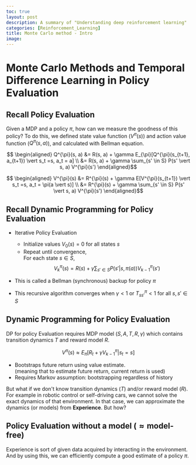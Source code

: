 ```yaml
---
toc: true
layout: post
description: A summary of "Understanding deep reinforcement learning"
categories: [Reinforcement_Learning]
title: Monte Carlo method - Intro
image: 
---
```


# Monte Carlo Methods and Temporal Difference Learning in Policy Evaluation

## Recall Policy Evaluation
Given a MDP and a policy $\pi$, how can we measure the goodness of this policy? To do this, we defined state value function ($V^{\pi}(s)$) and action value function ($Q^{\pi}(s, a)$), and calculated with Bellman equation.

$$ \begin{aligned} Q^{\pi}(s, a) &= R(s, a) + \gamma E_{\pi}[Q^{\pi}(s_{t+1}, a_{t+1}) \vert s_t =s, a_t = a] \\ &= R(s, a) + \gamma \sum_{s' \in S} P(s' \vert s, a) V^{\pi}(s') \end{aligned}$$ 

$$ \begin{aligned} V^{\pi}(s) &= R^{\pi}(s) + \gamma E[V^{\pi}(s_{t+1}) \vert s_t =s, a_t = \pi(a \vert s)] \\ &= R^{\pi}(s) + \gamma \sum_{s' \in S} P(s' \vert s, a) V^{\pi}(s') \end{aligned}$$ 

## Recall Dynamic Programming for Policy Evaluation

- Iterative Policy Evaluation
  - Initialize values $V_0(s) = 0$ for all states $s$
  - Repeat until convergence, \
  For each state $s \in S$,
  $$ V_{k}^{\pi}(s) = R(s) + \gamma \sum_{s' \in S} P(s' \vert s, \pi(a)) V_{k-1}^{\pi}(s') $$

- This is called a Bellman (synchronous) backup for policy $\pi$
- This recursive algorithm converges when $\gamma < 1$ or $T_{ss'}^{\pi} < 1$ for all $s, s' \in S$

## Dynamic Programming for Policy Evaluation

DP for policy Evaluation requires MDP model ($S, A, T, R, \gamma$) which contains transition dynamics $T$ and reward model $R$.

$$ V^{\pi}(s) \approx E_{\pi}[R_t + \gamma V_{k-1}^{\pi} \vert s_t = s]$$

- Bootstraps future return using value estimate.\
(meaning that to estimate future return, current return is used)
- Requires Markov assumption: bootstrapping regardless of history

But what if we don't know transition dynamics ($T$) and/or reward model ($R$). For example in robotic control or self-driving cars, we cannot solve the exact dynamics of that environment. In that case, we can approximate the dynamics (or models) from **Experience**. But how?

## Policy Evaluation without a model ($\approx \text{model-free}$)

Experience is sort of given data acquired by interacting in the environment. And by using this, we can efficiently compute a good estimate of a policy $\pi$.

